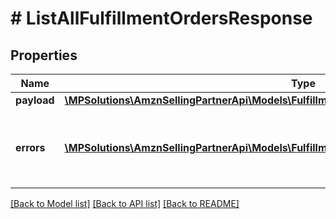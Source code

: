 # # ListAllFulfillmentOrdersResponse

## Properties

Name | Type | Description | Notes
------------ | ------------- | ------------- | -------------
**payload** | [**\MPSolutions\AmznSellingPartnerApi\Models\FulfillmentOutbound\ListAllFulfillmentOrdersResult**](ListAllFulfillmentOrdersResult.md) |  | [optional]
**errors** | [**\MPSolutions\AmznSellingPartnerApi\Models\FulfillmentOutbound\Error[]**](Error.md) | A list of error responses returned when a request is unsuccessful. | [optional]

[[Back to Model list]](../../README.md#models) [[Back to API list]](../../README.md#endpoints) [[Back to README]](../../README.md)
